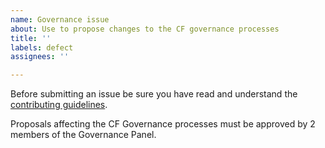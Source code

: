 ```yaml
---
name: Governance issue
about: Use to propose changes to the CF governance processes
title: ''
labels: defect
assignees: ''

---
```


Before submitting an issue be sure you have read and understand the [contributing guidelines](https://github.com/cf-convention/cf-convention.github.io/blob/master/CONTRIBUTING.md).

Proposals affecting the CF Governance processes must be approved by 2 members of the Governance Panel.
